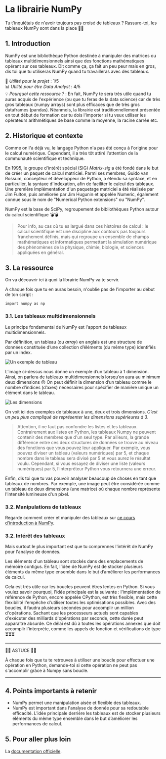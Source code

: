 # La librairie NumPy
Tu t'inquiétais de n'avoir toujours pas croisé de tableaux ? Rassure-toi, les tableaux NumPy sont dans la place 🤘🤘

## 1. Introduction
NumPy est une bibliothèque Python destinée à manipuler des matrices ou tableaux multidimensionnels ainsi que des fonctions mathématiques opérant sur ces tableaux. Dit comme ça, ça fait un peu peur mais en gros, dis toi que tu utiliseras NumPy quand tu travailleras avec des tableaux.

📌 *Utilité pour le projet* : 1/5<br/>
📊 *Utilité pour être Data Analyst* : 4/5<br/> 
💡 *Pourquoi cette ressource ?* : En fait, NumPy te sera très utile quand tu auras acquis de l'expérience (ou que tu feras de la data science) car de très gros tableaux (numpy arrays) sont plus efficaces que de très gros dataframes (pandas). Néanmois, la librairie est traditionnellement présentée en tout début de formation car tu dois l'importer si tu veux utiliser les opérateurs arithmétiques de base comme la moyenne, la racine carrée etc.

## 2. Historique et contexte
Comme on l'a déjà vu, le langage Python n'a pas été conçu à l'origine pour le calcul numérique. Cependant, il a très tôt attiré l'attention de la communauté scientifique et technique.

En 1995, le groupe d'intérêt spécial (SIG) *Matrix-sig* a été fondé dans le but de créer un paquet de calcul matriciel. Parmi ses membres, Guido van Rossum, concepteur et développeur de Python, a étendu sa syntaxe, et en particulier, la syntaxe d'indexation, afin de faciliter le calcul des tableaux. Une première implémentation d'un paquetage matriciel a été réalisée par Jim Fulton, puis améliorée par Jim Hugunin et appelée Numeric, également connue sous le nom de "Numerical Python extensions" ou "NumPy".

NumPy est la base de SciPy, regroupement de bibliothèques Python autour du calcul scientifique 💣💣

> Pour info, au cas où tu es largué dans ces histoires de calcul : le calcul scientifique est une discipline aux contours pas toujours franchement définis, mais qui regroupe un ensemble de champs mathématiques et informatiques permettant la simulation numérique des phénomènes de la physique, chimie, biologie, et sciences appliquées en général.

## 3. La ressource
On va découvrir ici à quoi la librairie NumPy va te servir.

A chaque fois que tu en auras besoin, n'oublie pas de l'importer au début de ton script : 

`import numpy as np`

### 3.1. Les tableaux multidimensionnels
Le principe fondamental de NumPy est l'apport de tableaux multidimensionnels.

Par définition, un tableau (ou *array*) en anglais est une structure de données constituée d’une collection d’éléments (du même type) identifiés par un index.

![Un exemple de tableau](https://codeforwin.org/wp-content/uploads/2015/07/array-and-array-index-representation.png)

L’image ci-dessus nous donne un exemple d’un tableau à 1 dimension. Ainsi, on parlera de tableaux multidimensionnels lorsqu’on aura au minimum deux dimensions 🙃 On peut définir la dimension d’un tableau comme le nombre d’indices (d’axes) nécessaires pour spécifier de manière unique un élément dans le tableau. 

![Les dimensions](https://www.w3resource.com/w3r_images/numpy-array-xyz-axis.png)

On voit ici des exemples de tableaux à une, deux et trois dimensions. *C’est un peu plus compliqué de représenter les dimensions supérieures à 3*.

>Attention, il ne faut pas confondre les listes et les tableaux. Contrairement aux listes en Python, les tableaux Numpy ne peuvent contenir des membres que d'un seul type. Par ailleurs, la grande différence entre ces deux structures de données se trouve au niveau des fonctions que vous pouvez leur appliquer. Par exemple, vous pouvez diviser un tableau (valeurs numériques) par 5, et chaque nombre dans le tableau sera divisé par 5 et vous aurez le résultat voulu. Cependant, si vous essayez de diviser une liste (valeurs numériques) par 5, l’interpréteur Python vous retournera une erreur.

Enfin, dis toi que tu vas pouvoir analyser beaucoup de choses en tant que tableaux de nombres. Par exemple, une image peut être considérée comme un tableau de deux dimensions (une matrice) où chaque nombre représente l'intensité lumineuse d'un pixel. 


### 3.2. Manipulations de tableaux

Regarde comment créer et manipuler des tableaux sur [ce cours d'introduction à NumPy](https://courspython.com/apprendre-numpy.html).

### 3.2. Intérêt des tableaux
Mais surtout le plus important est que tu comprennes l'intérêt de NumPy pour l'analyse de données.

Les éléments d'un tableau sont stockés dans des emplacements de mémoire contigus. En fait, l’idée de NumPy est de stocker plusieurs éléments du même type ensemble dans le but d’améliorer les performances de calcul.

Cela est très utile car les boucles peuvent êtres lentes en Python. Si vous voulez savoir pourquoi, l'idée principale est la suivante : l'implémentation de référence de Python, encore appelée CPython, est très flexible, mais cette flexibilité l'empêche d'utiliser toutes les optimisations possibles. Avec des boucles, il faudra plusieurs secondes pour accomplir un million d'opérations. Sachant que les processeurs actuels sont capables d'exécuter des milliards d'opérations par seconde, cette durée peut apparaître absurde. Ce délai est dû à toutes les opérations annexes que doit accomplir l'interprète, comme les appels de fonction et vérifications de type ⏳⏳⏳

___

🔧🔧 ASTUCE 🔧🔧

À chaque fois que tu te retrouves à utiliser une boucle pour effectuer une opération en Python, demande-toi si cette opération ne peut pas s'accomplir grâce à Numpy sans boucle.

___


## 4. Points importants à retenir
- NumPy permet une manipulation aisée et flexible des tableaux. 
- NumPy est important dans l'analyse de donnée pour sa redoutable efficacité. L’idée principale derrière les tableaux est de stocker plusieurs éléments du même type ensemble dans le but d’améliorer les performances de calcul.

## 5. Pour aller plus loin
La [documentation officielle](https://numpy.org/doc/stable/reference/).
